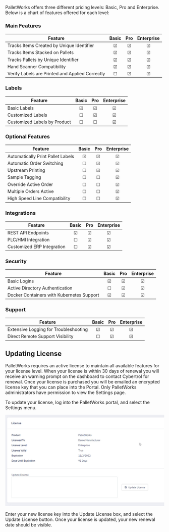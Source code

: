 PalletWorks offers three different pricing levels: Basic, Pro and Enterprise. Below is a chart of features offered for each level:

### Main Features

| Feature | Basic | Pro | Enterprise |
| ------------- |:-------------:|:-------------:|:-------------:|
| Tracks Items Created by Unique Identifier | &#9745; | &#9745; | &#9745; |
| Tracks Items Stacked on Pallets | &#9745; | &#9745; | &#9745; |
| Tracks Pallets by Unique Identifier | &#9745; | &#9745; | &#9745; |
| Hand Scanner Compatibility | &#9745; | &#9745; | &#9745; |
| Verify Labels are Printed and Applied Correctly  | &#9744; | &#9745; | &#9745; |

### Labels

| Feature | Basic | Pro | Enterprise |
| ------------- |:-------------:|:-------------:|:-------------:|
| Basic Labels | &#9745; | &#9745; | &#9745; |
| Customized Labels | &#9744; | &#9745; | &#9745; |
| Customized Labels by Product | &#9744; | &#9744; | &#9745; |

### Optional Features

| Feature | Basic | Pro | Enterprise |
| ------------- |:-------------:|:-------------:|:-------------:|
| Automatically Print Pallet Labels | &#9745; | &#9745; | &#9745; |
| Automatic Order Switching | &#9744; | &#9745; | &#9745; |
| Upstream Printing | &#9744; | &#9745; | &#9745; |
| Sample Tagging | &#9744; | &#9744; | &#9745; |
| Override Active Order | &#9744; | &#9744; | &#9745; |
| Multiple Orders Active | &#9744; | &#9744; | &#9745; |
| High Speed Line Compatibility | &#9744; | &#9744; | &#9745; |

### Integrations

| Feature | Basic | Pro | Enterprise |
| ------------- |:-------------:|:-------------:|:-------------:|
| REST API Endpoints | &#9745; | &#9745; | &#9745; |
| PLC/HMI Integration | &#9744; | &#9745; | &#9745; |
| Customized ERP Integration | &#9744; | &#9745; | &#9745; |

### Security

| Feature | Basic | Pro | Enterprise |
| ------------- |:-------------:|:-------------:|:-------------:|
| Basic Logins | &#9745; | &#9745; | &#9745; |
| Active Directory Authentication | &#9744; | &#9745; | &#9745; |
| Docker Containers with Kubernetes Support | &#9745; | &#9745; | &#9745; |

### Support

| Feature | Basic | Pro | Enterprise |
| ------------- |:-------------:|:-------------:|:-------------:|
| Extensive Logging for Troubleshooting | &#9745; | &#9745; | &#9745; |
| Direct Remote Support Visibility | &#9744; | &#9745; | &#9745; | 


## Updating License

PalletWorks requires an active license to maintain all available features for your license level. When your license is within 30 days of renewal you will receive an warning prompt on the dashboard to contact Cybertrol for renewal. Once your license is purchased you will be emailed an encrypted license key that you can place into the Portal. Only PalletWorks administrators have permission to view the Settings page.

To update your license, log into the PalletWorks portal, and select the Settings menu. 

![](images/PalletWorks_LicenseUpdate.jpg)

Enter your new license key into the Update License box, and select the Update License button. Once your license is updated, your new renewal date should be visible.